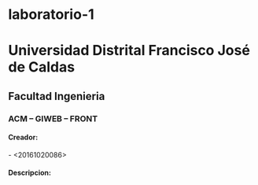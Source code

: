 # laboratorio-1
# Universidad Distrital Francisco José de Caldas
## Facultad Ingenieria
### ACM – GIWEB – FRONT
#### Creador:
 <Kevin Rocha> - <20161020086>
#### Descripcion:
